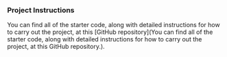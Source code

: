 ### Project Instructions

You can find all of the starter code, along with detailed instructions for how to carry out the project, at this [GitHub repository](You can find all of the starter code, along with detailed instructions for how to carry out the project, at this GitHub repository.).
